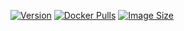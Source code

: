 
[![Version](https://img.shields.io/docker/v/jauderho/dnscontrol/latest)](https://hub.docker.com/r/jauderho/dnscontrol/)
[![Docker Pulls](https://img.shields.io/docker/pulls/jauderho/dnscontrol)](https://hub.docker.com/r/jauderho/dnscontrol/)
[![Image Size](https://img.shields.io/docker/image-size/jauderho/dnscontrol/latest)](https://hub.docker.com/r/jauderho/dnscontrol/)
